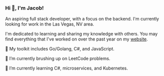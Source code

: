 ### Hi 👋, I'm Jacob!

An aspiring full stack developer, with a focus on the backend. I'm currently looking for work in the Las Vegas, NV area.

I'm dedicated to learning and sharing my knowledge with others. You may find everything that I've worked on over the past year on my [website](https://ejacobg.com/).

🧰 My toolkit includes Go/Golang, C#, and JavaScript.

🔭 I’m currently brushing up on LeetCode problems.

🌱 I’m currently learning C#, microservices, and Kubernetes.

<!--
**ejacobg/ejacobg** is a ✨ _special_ ✨ repository because its `README.md` (this file) appears on your GitHub profile.

Here are some ideas to get you started:

- 🔭 I’m currently working on ...
- 🌱 I’m currently learning ...
- 👯 I’m looking to collaborate on ...
- 🤔 I’m looking for help with ...
- 💬 Ask me about ...
- 📫 How to reach me: ...
- 😄 Pronouns: ...
- ⚡ Fun fact: ...
-->
